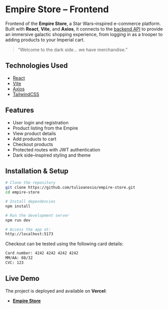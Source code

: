 # Empire Store – Frontend

Frontend of the **Empire Store**, a Star Wars–inspired e-commerce platform. Built with **React**, **Vite**, and **Axios**, it connects to the [backend API](https://github.com/tulioanesio/e-commerce-API) to provide an immersive galactic shopping experience, from logging in as a trooper to adding products to your Imperial cart.

> “Welcome to the dark side… we have merchandise.”

## Technologies Used

- [React](https://reactjs.org/)
- [Vite](https://vitejs.dev/)
- [Axios](https://axios-http.com/)
- [TailwindCSS](https://tailwindcss.com/)

## Features

- User login and registration
- Product listing from the Empire
- View product details
- Add products to cart
- Checkout products
- Protected routes with JWT authentication
- Dark side–inspired styling and theme

## Installation & Setup

```bash
# Clone the repository
git clone https://github.com/tulioanesio/empire-store.git
cd empire-store

# Install dependencies
npm install

# Run the development server
npm run dev

# Access the app at:
http://localhost:5173
```

Checkout can be tested using the following card details:

```bash
Card number: 4242 4242 4242 4242
MM/AA: 08/32
CVC: 123
```

## Live Demo

The project is deployed and available on **Vercel**:

- [**Empire Store**](https://new-empire-store.vercel.app/)
